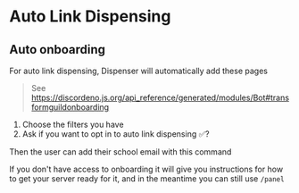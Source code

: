 # Auto Link Dispensing

## Auto onboarding

For auto link dispensing, Dispenser will automatically add these pages

> See <https://discordeno.js.org/api_reference/generated/modules/Bot#transformguildonboarding>

1. Choose the filters you have
2. Ask if you want to opt in to auto link dispensing ✅?

Then the user can add their school email with this command

If you don't have access to onboarding it will give you instructions for how to get your server ready for it, and in the meantime you can still use `/panel`
